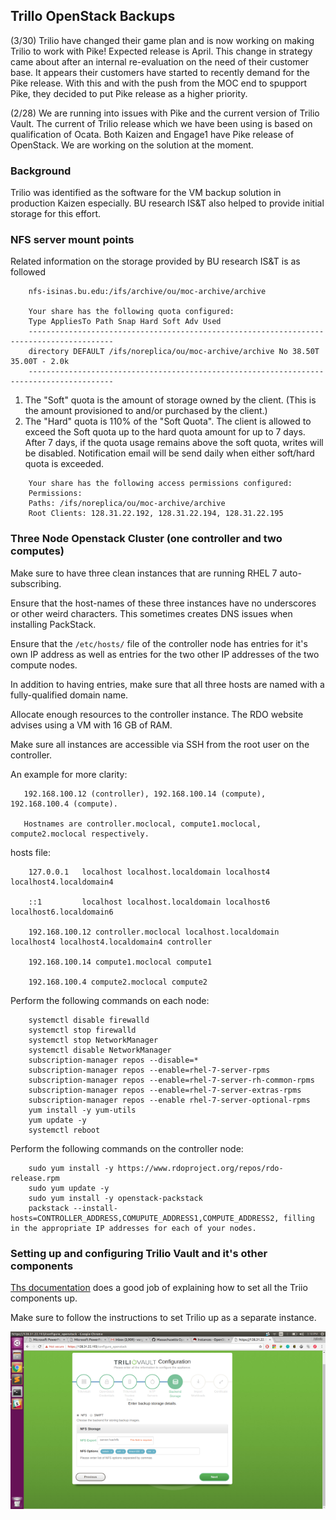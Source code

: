 ## Trillo OpenStack Backups
(3/30) Trilio have changed their game plan and is now working on making Trilio to work with Pike! Expected release is April.
This change in strategy came about after an internal re-evaluation on the need of their customer base. 
It appears their customers have started to recently demand for the Pike release. 
With this and with the push from the MOC end to spupport Pike, they decided to put Pike release as a higher priority. 

(2/28) We are running into issues with Pike and the current version of Trilio Vault. 
The current of Trilio release which we have been using is based on qualification of Ocata. 
Both Kaizen and Engage1 have Pike release of OpenStack. We are working on the solution at the moment. 

### Background
Trilio was identified as the software for the VM backup solution in production Kaizen especially. 
BU research IS&T also helped to provide initial storage for this effort. 

### NFS server mount points 
Related information on the storage provided by BU research IS&T is as followed
```shell
    nfs-isinas.bu.edu:/ifs/archive/ou/moc-archive/archive
  
    Your share has the following quota configured:
    Type AppliesTo Path Snap Hard Soft Adv Used
    -----------------------------------------------------------------------------------------
    directory DEFAULT /ifs/noreplica/ou/moc-archive/archive No 38.50T 35.00T - 2.0k
    -----------------------------------------------------------------------------------------
``` 
 1. The "Soft" quota is the amount of storage owned by the client. (This is the amount provisioned to and/or purchased by the client.)
 1. The "Hard" quota is 110% of the "Soft Quota". The client is allowed to exceed the Soft quota up to the hard quota amount for up to 7 days. 
 After 7 days, if the quota usage remains above the soft quota, writes will be disabled. 
 Notification email will be send daily when either soft/hard quota is exceeded.
```shell 
    Your share has the following access permissions configured:
    Permissions:
    Paths: /ifs/noreplica/ou/moc-archive/archive
    Root Clients: 128.31.22.192, 128.31.22.194, 128.31.22.195 
```

### Three Node Openstack Cluster (one controller and two computes) 
Make sure to have three clean instances that are running RHEL 7 auto-subscribing.

Ensure that the host-names of these three instances have no underscores or other weird characters. This sometimes creates DNS issues when installing PackStack.

Ensure that the `/etc/hosts/` file of the controller node has entries for it's own IP address 
as well as entries for the two other IP addresses of the two compute nodes.

In addition to having entries, make sure that all three hosts are named with a fully-qualified domain name.

Allocate enough resources to the controller instance. The RDO website advises using a VM with 16 GB of RAM. 

Make sure all instances are accessible via SSH from the root user on the controller.

An example for more clarity:
```shell
   192.168.100.12 (controller), 192.168.100.14 (compute), 192.168.100.4 (compute).

   Hostnames are controller.moclocal, compute1.moclocal, compute2.moclocal respectively.
```  
hosts file:
```shell
    127.0.0.1   localhost localhost.localdomain localhost4 localhost4.localdomain4

    ::1         localhost localhost.localdomain localhost6 localhost6.localdomain6

    192.168.100.12 controller.moclocal localhost.localdomain localhost4 localhost4.localdomain4 controller

    192.168.100.14 compute1.moclocal compute1

    192.168.100.4 compute2.moclocal compute2
```
Perform the following commands on each node:
```shell
    systemctl disable firewalld
    systemctl stop firewalld
    systemctl stop NetworkManager
    systemctl disable NetworkManager
    subscription-manager repos --disable=*
    subscription-manager repos --enable=rhel-7-server-rpms
    subscription-manager repos --enable=rhel-7-server-rh-common-rpms
    subscription-manager repos --enable=rhel-7-server-extras-rpms
    subscription-manager repos --enable rhel-7-server-optional-rpms
    yum install -y yum-utils
    yum update -y
    systemctl reboot
```
Perform the following commands on the controller node:
```shell
    sudo yum install -y https://www.rdoproject.org/repos/rdo-release.rpm
    sudo yum update -y
    sudo yum install -y openstack-packstack
    packstack --install-hosts=CONTROLLER_ADDRESS,COMUPUTE_ADDRESS1,COMPUTE_ADDRESS2, filling in the appropriate IP addresses for each of your nodes. 
```

### Setting up and configuring Trilio Vault and it's other components 
[Ths documentation](http://144.217.78.104:8000/deployment.html) does a good job of explaining how to set all the Triio components up.
   
Make sure to follow the instructions to set Trilio up as a separate instance.

![](../_static/img/Screenshot_from_2018_02_26_15_10_07.png)
